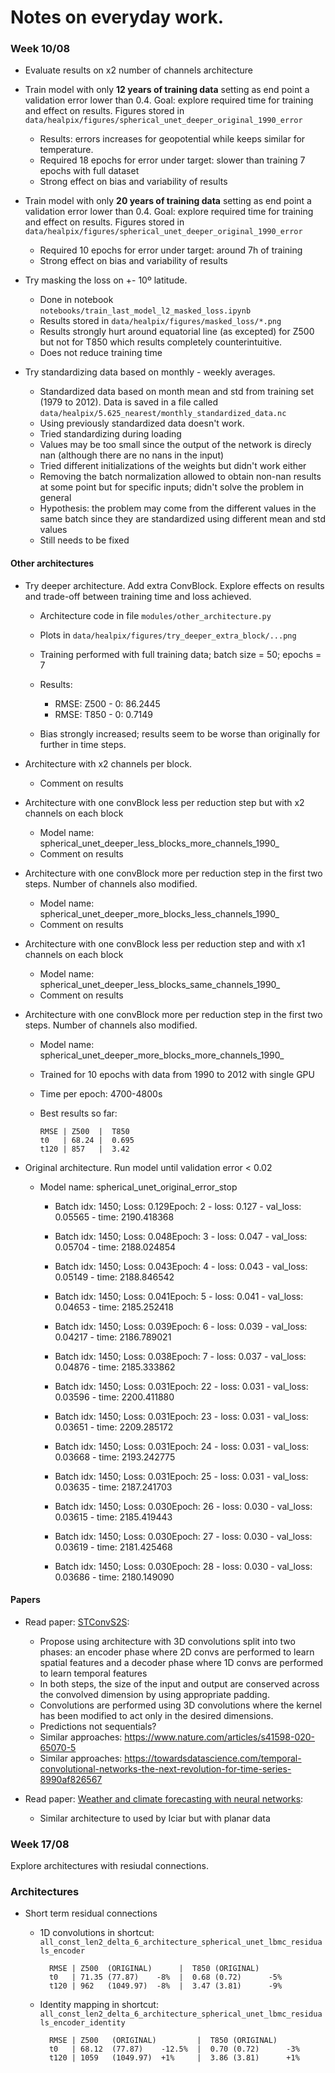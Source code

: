 # Notes on everyday work. 

### Week 10/08

* Evaluate results on x2 number of channels architecture

* Train model with only **12 years of training data** setting as end point a 
validation error lower than 0.4. 
Goal: explore required time for training and effect on results. Figures stored in
`data/healpix/figures/spherical_unet_deeper_original_1990_error`
    - Results: errors increases for geopotential while keeps similar for temperature. 
    - Required 18 epochs for error under target: 
    slower than training 7 epochs with full dataset
    - Strong effect on bias and variability of results
    
* Train model with only **20 years of training data** setting as end point a 
validation error lower than 0.4. 
Goal: explore required time for training and effect on results. Figures stored in
`data/healpix/figures/spherical_unet_deeper_original_1990_error`
    - Required 10 epochs for error under target: around 7h of training
    - Strong effect on bias and variability of results
    

* Try masking the loss on +- 10º latitude. 
    - Done in notebook `notebooks/train_last_model_l2_masked_loss.ipynb`
    - Results stored in `data/healpix/figures/masked_loss/*.png`
    - Results strongly hurt around equatorial line (as excepted) for Z500 but not for
    T850 which results completely counterintuitive. 
    - Does not reduce training time
   
* Try standardizing data based on monthly - weekly averages. 
    - Standardized data based on month mean and std from training set (1979 to 2012).
    Data is saved in a file called `data/healpix/5.625_nearest/monthly_standardized_data.nc`
    - Using previously standardized data doesn't work. 
    - Tried standardizing during loading
    - Values may be too small since the output of the network is direcly nan (although there are no nans in the input)
    - Tried different initializations of the weights but didn't work either
    - Removing the batch normalization allowed to obtain non-nan results at some point but for specific inputs;
    didn't solve the problem in general
    - Hypothesis: the problem may come from the different values in the same batch since they are standardized using 
    different mean and std values 
    - Still needs to be fixed
 
 #### Other architectures
 
 * Try deeper architecture. Add extra ConvBlock. 
Explore effects on results and trade-off between training time and loss achieved.
    - Architecture code in file `modules/other_architecture.py`
    - Plots in `data/healpix/figures/try_deeper_extra_block/...png`
    - Training performed with full training data; batch size = 50; epochs = 7
    - Results: 
        - RMSE: Z500 - 0: 86.2445
        - RMSE: T850 - 0: 0.7149
        
    - Bias strongly increased; results seem to be worse than originally for further in 
    time steps.
    
 * Architecture with x2 channels per block. 
    - Comment on results
    
 * Architecture with one convBlock less per reduction step but with x2 channels on each block 
    - Model name: spherical_unet_deeper_less_blocks_more_channels_1990_
    - Comment on results
    
  * Architecture with one convBlock more per reduction step in the first two steps. 
  Number of channels also modified.
    - Model name: spherical_unet_deeper_more_blocks_less_channels_1990_
    - Comment on results
    
  * Architecture with one convBlock less per reduction step and with x1 channels on each block 
    - Model name: spherical_unet_deeper_less_blocks_same_channels_1990_
    - Comment on results
    
  * Architecture with one convBlock more per reduction step in the first two steps. 
  Number of channels also modified.
    - Model name: spherical_unet_deeper_more_blocks_more_channels_1990_
    - Trained for 10 epochs with data from 1990 to 2012 with single GPU
    - Time per epoch: 4700-4800s
    - Best results so far:
    
          RMSE | Z500  |  T850
          t0   | 68.24 |  0.695
          t120 | 857   |  3.42
    
 
  * Original architecture. Run model until validation error < 0.02
    - Model name: spherical_unet_original_error_stop
        - Batch idx: 1450; Loss: 0.129Epoch:   2  - loss: 0.127  - val_loss: 0.05565  - time: 2190.418368
        - Batch idx: 1450; Loss: 0.048Epoch:   3  - loss: 0.047  - val_loss: 0.05704  - time: 2188.024854
        - Batch idx: 1450; Loss: 0.043Epoch:   4  - loss: 0.043  - val_loss: 0.05149  - time: 2188.846542
        - Batch idx: 1450; Loss: 0.041Epoch:   5  - loss: 0.041  - val_loss: 0.04653  - time: 2185.252418
        - Batch idx: 1450; Loss: 0.039Epoch:   6  - loss: 0.039  - val_loss: 0.04217  - time: 2186.789021
        - Batch idx: 1450; Loss: 0.038Epoch:   7  - loss: 0.037  - val_loss: 0.04876  - time: 2185.333862
        
        - Batch idx: 1450; Loss: 0.031Epoch:  22  - loss: 0.031  - val_loss: 0.03596  - time: 2200.411880
        - Batch idx: 1450; Loss: 0.031Epoch:  23  - loss: 0.031  - val_loss: 0.03651  - time: 2209.285172
        - Batch idx: 1450; Loss: 0.031Epoch:  24  - loss: 0.031  - val_loss: 0.03668  - time: 2193.242775
        - Batch idx: 1450; Loss: 0.031Epoch:  25  - loss: 0.031  - val_loss: 0.03635  - time: 2187.241703
        - Batch idx: 1450; Loss: 0.030Epoch:  26  - loss: 0.030  - val_loss: 0.03615  - time: 2185.419443
        - Batch idx: 1450; Loss: 0.030Epoch:  27  - loss: 0.030  - val_loss: 0.03619  - time: 2181.425468
        - Batch idx: 1450; Loss: 0.030Epoch:  28  - loss: 0.030  - val_loss: 0.03686  - time: 2180.149090

#### Papers

* Read paper: [STConvS2S](https://arxiv.org/abs/1912.00134):
    - Propose using architecture with 3D convolutions split into two phases: 
    an encoder phase where 2D convs are performed to learn spatial features and
    a decoder phase where 1D convs are performed to learn temporal features
    - In both steps, the size of the input and output are conserved across the convolved
    dimension by using appropriate padding.
    - Convolutions are performed using 3D convolutions where the kernel has been modified
    to act only in the desired dimensions.    
    - Predictions not sequentials? 
    - Similar approaches: https://www.nature.com/articles/s41598-020-65070-5
    - Similar approaches: https://towardsdatascience.com/temporal-convolutional-networks-the-next-revolution-for-time-series-8990af826567
    
* Read paper: [Weather and climate forecasting with neural networks](https://doi.org/10.5194/gmd-12-2797-2019):
     - Similar architecture to used by Iciar but with planar data 


### Week 17/08

Explore architectures with resiudal connections.

### Architectures

   - Short term residual connections
        - 1D convolutions in shortcut: 
        ```all_const_len2_delta_6_architecture_spherical_unet_lbmc_residuals_encoder```
            
                RMSE | Z500  (ORIGINAL)      |  T850 (ORIGINAL)
                t0   | 71.35 (77.87)    -8%  |  0.68 (0.72)      -5%
                t120 | 962   (1049.97)  -8%  |  3.47 (3.81)      -9%
            
        - Identity mapping in shortcut: 
        ```all_const_len2_delta_6_architecture_spherical_unet_lbmc_residuals_encoder_identity```
        
                RMSE | Z500   (ORIGINAL)         |  T850 (ORIGINAL)
                t0   | 68.12  (77.87)    -12.5%  |  0.70 (0.72)      -3%
                t120 | 1059   (1049.97)  +1%     |  3.86 (3.81)      +1%